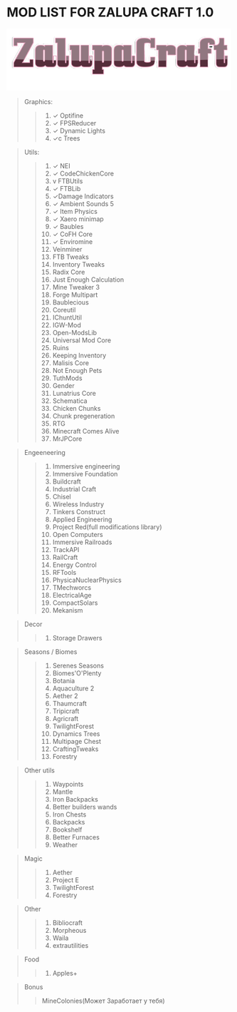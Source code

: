 #   MOD LIST FOR ZALUPA CRAFT 1.0

![](./zalupalogo.png)

>Graphics: 
>> 1. &#10003; Optifine
>> 2. &#10003; FPSReducer
>> 3. &#10003; Dynamic Lights
>> 4. &#10003;c Trees


>Utils:
>> 1. &#10003; NEI
>> 2. &#10003; CodeChickenCore
>> 3. v FTBUtils
>> 4. &#10003; FTBLib
>> 5. &#10003;Damage Indicators
>> 6. &#10003; Ambient Sounds 5
>> 7. &#10003; Item Physics
>> 8. &#10003; Xaero minimap
>> 9. &#10003; Baubles
>> 10. &#10003; CoFH Core
>> 11. &#10003; Enviromine
>> 12. Veinminer
>> 13. FTB Tweaks
>> 14. Inventory Tweaks
>> 15. Radix Core
>> 16. Just Enough Calculation
>> 17. Mine Tweaker 3
>> 18. Forge Multipart
>> 19. Baublecious
>> 20. Coreutil
>> 21. IChuntUtil
>> 22. IGW-Mod
>> 23. Open-ModsLib
>> 24. Universal Mod Core
>> 25. Ruins
>> 26. Keeping Inventory
>> 27. Malisis Core
>> 28. Not Enough Pets
>> 29. TuthMods
>> 30. Gender
>> 31. Lunatrius Core
>> 32. Schematica
>> 33. Chicken Chunks
>> 34. Chunk pregeneration
>> 35. RTG
>> 36. Minecraft Comes Alive
>> 37. MrJPCore

> Engeeneering
>> 1. Immersive engineering
>> 2. Immersive Foundation
>> 3. Buildcraft
>> 4. Industrial Craft
>> 5. Chisel
>> 6. Wireless Industry
>> 7. Tinkers Construct
>> 8. Applied Engineering
>> 9. Project Red(full modifications library)
>> 10. Open Computers
>> 11. Immersive Railroads
>> 12. TrackAPI
>> 13. RailCraft
>> 14. Energy Control
>> 15. RFTools
>> 16. PhysicaNuclearPhysics
>> 17. TMechworcs
>> 18. ElectricalAge
>> 19. CompactSolars
>> 20. Mekanism

> Decor
> >1.  Storage Drawers

> Seasons / Biomes
>> 1. Serenes Seasons
>> 2. Biomes'O'Plenty
>> 3. Botania
>> 4. Aquaculture 2
>> 5. Aether 2
>> 6. Thaumcraft
>> 7. Tripicraft
>> 8. Agricraft
>> 9. TwilightForest
>> 10. Dynamics Trees
>> 11. Multipage Chest
>> 12. CraftingTweaks
>> 13. Forestry

> Other utils
>> 1. Waypoints
>> 2. Mantle
>> 3. Iron Backpacks
>> 4. Better builders wands
>> 5. Iron Chests
>> 6. Backpacks
>> 7. Bookshelf
>> 8. Better Furnaces
>> 9. Weather

> Magic
>> 1. Aether
>> 2. Project E
>> 3. TwilightForest
>> 4. Forestry

> Other
>> 1. Bibliocraft
>> 2. Morpheous
>> 3. Waila
>> 4. extrautilities

> Food
>> 1. Apples+

> Bonus
>> MineColonies(Может 3аработает у тебя)






